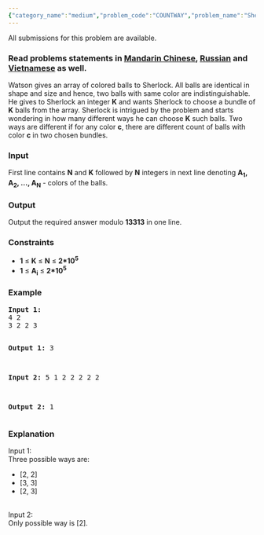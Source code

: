 ```yaml
---
{"category_name":"medium","problem_code":"COUNTWAY","problem_name":"Sherlock Counts Ways","languages_supported":{"0":"ADA","1":"ASM","2":"BASH","3":"BF","4":"C","5":"C99 strict","6":"CAML","7":"CLOJ","8":"CLPS","9":"CPP 4.3.2","10":"CPP 4.9.2","11":"CPP14","12":"CS2","13":"D","14":"ERL","15":"FORT","16":"FS","17":"GO","18":"HASK","19":"ICK","20":"ICON","21":"JAVA","22":"JS","23":"LISP clisp","24":"LISP sbcl","25":"LUA","26":"NEM","27":"NICE","28":"NODEJS","29":"PAS fpc","30":"PAS gpc","31":"PERL","32":"PERL6","33":"PHP","34":"PIKE","35":"PRLG","36":"PYPY","37":"PYTH","38":"PYTH 3.4","39":"RUBY","40":"SCALA","41":"SCM chicken","42":"SCM guile","43":"SCM qobi","44":"ST","45":"TCL","46":"TEXT","47":"WSPC"},"max_timelimit":8,"source_sizelimit":50000,"problem_author":"darkshadows","problem_tester":null,"date_added":"27-09-2016","tags":{"0":"combinatorics","1":"cook75","2":"darkshadows","3":"divide","4":"fft","5":"medium"},"time":{"view_start_date":1477247400,"submit_start_date":1477247400,"visible_start_date":1477247400,"end_date":1735669800},"layout":"problem"}
---
```

<span class="solution-visible-txt">All submissions for this problem are available.</span><h3> Read problems statements in <a target="_blank" href="http://www.codechef.com/download/translated/COOK75/mandarin/COUNTWAY.pdf">Mandarin Chinese</a>, <a target="_blank" href="http://www.codechef.com/download/translated/COOK75/russian/COUNTWAY.pdf">Russian</a> and <a target="_blank" href="http://www.codechef.com/download/translated/COOK75/vietnamese/COUNTWAY.pdf">Vietnamese</a> as well.</h3>

<p>Watson gives an array of colored balls to Sherlock. All balls are identical in shape and size and hence, two balls with same color are indistinguishable. He gives to Sherlock an integer <b>K</b> and wants Sherlock to choose a bundle of <b>K</b> balls from the array. Sherlock is intrigued by the problem and starts wondering in how many different ways he can choose <b>K</b> such balls. Two ways are different if for any color <b>c</b>, there are different count of balls with color <b>c</b> in two chosen bundles.</p>

<h3>Input</h3>
<p>First line contains <b>N</b> and <b>K</b> followed by <b>N</b> integers in next line denoting <b>A<sub>1</sub>, A<sub>2</sub>, ..., A<sub>N</sub></b> - colors of the balls.</p>

<h3>Output</h3>
<p>Output the required answer modulo <b>13313</b> in one line.
</p>
<h3>Constraints</h3>
<ul>
  <li><b>1</b> ≤ <b>K</b> ≤ <b>N</b> ≤ <b>2*10<sup>5</sup></b></li>
  <li><b>1</b> ≤ <b>A<sub>i</sub></b> ≤  <b>2*10<sup>5</sup></b></li>
</ul>
<h3>Example</h3>
<pre><b>Input 1:</b>
4 2
3 2 2 3 

<b>Output 1:</b>
3

<b>Input 2:</b>
5 1
2 2 2 2 2

<b>Output 2:</b>
1
</pre>
<h3>Explanation</h3>
<p>
Input 1:<br/>
Three possible ways are:
<ul>
  <li>[2, 2]</li>
  <li>[3, 3]</li>
  <li>[2, 3]</li>
</ul>
<br/>
Input 2:<br/>
Only possible way is [2].
</p>